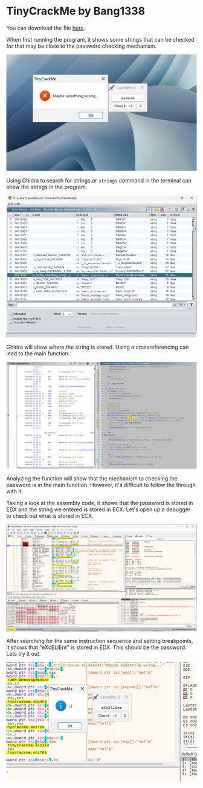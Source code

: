 # TinyCrackMe by Bang1338

You can download the file [here](https://crackmes.one/crackme/64d4f2b1b25df8732eebc6d0).

When first running the program, it shows some strings that can be checked for that may be close to the password checking mechanism.

![Testing the program](./images/test.png)

Using Ghidra to search for strings or ``strings`` command in the terminal can show the strings in the program.

![String search](./images/string_search.png)

Ghidra will show where the string is stored. Using a crossreferencing can lead to the main function.

![Storing password](./images/storing_password.png)

Analyzing the function will show that the mechanism to checking the password is in the main function. However, it's difficult to follow the through with it.

Taking a look at the assembly code, it shows that the password is stored in EDX and the string we entered is stored in ECX. Let's open up a debugger to check out what is stored in ECX.

![Register Values](./images/register_values.png)

After searching for the same instruction sequence and setting breakpoints, it shows that "eXcELlEnt" is stored in EDX. This should be the password. Lets try it out.

![Solved](./images/solved.png)
